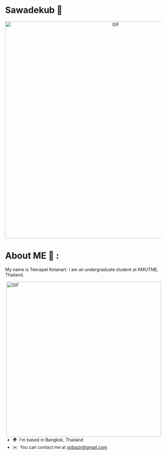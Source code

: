 Sawadekub 🙏
==================================
<div align="center">
<img hight="300" width="700" alt="GIF" align="center" src="https://github.com/Xx-Ashutosh-xX/Xx-Ashutosh-xX/blob/master/assets/208593.gif">
</div>
  
# About ME 💬 :

My name is Teerapat Kotanart. I am an undergraduate student at KMUTNB, Thailand.

<img hight="400" width="500" alt="GIF" align="right" src="https://github.com/Xx-Ashutosh-xX/Xx-Ashutosh-xX/blob/master/assets/1936.gif">

*   🌍  I'm based in Bangkok, Thailand
*   ✉️  You can contact me at [xobazjr@gmail.com](mailto:xobazjr@gmail.com)

</br>
</br>
</br>
